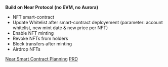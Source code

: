 **Build on Near Protocol (no EVM, no Aurora)**

- NFT smart-contract
- Update Whitelist after smart-contract deployement (parameter: account whitelist, new mint date & new price per NFT)
- Enable NFT minting
- Revoke NFTs from holders
- Block transfers after minting
- Airdrop NFTs

[Near Smart Contract Planning](https://www.notion.so/zero-code/Near-Smart-Contract-planning-PRD-a7c3ca9ce6e34e2fa7c8b855a9d56c77)
[PRD](https://zero-code.notion.site/Product-Requirement-Document-Build-NFT-Smart-Contract-on-Near-using-Rust-4c9037eda1a54c72a1be918696bcf397)
